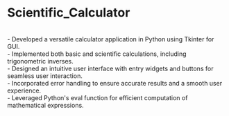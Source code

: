 # Scientific_Calculator
<br />
- Developed a versatile calculator application in Python using Tkinter for GUI.<br />
- Implemented both basic and scientific calculations, including trigonometric inverses.<br />
- Designed an intuitive user interface with entry widgets and buttons for seamless user interaction.<br />
- Incorporated error handling to ensure accurate results and a smooth user experience.<br />
- Leveraged Python's eval function for efficient computation of mathematical expressions.<br />
<br />
<br />

